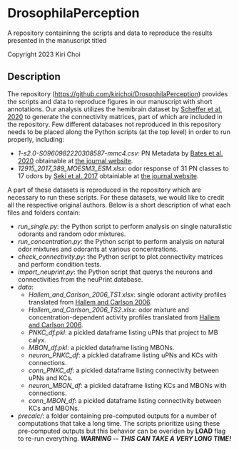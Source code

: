 # DrosophilaPerception

A repository containinng the scripts and data to reproduce the results presented in the manuscript titled

Copyright 2023 Kiri Choi

## Description

The repository (https://github.com/kirichoi/DrosophilaPerception) provides the scripts and data to reproduce figures in our manuscript with short annotations.
Our analysis utilizes the hemibrain dataset by [Scheffer et al. 2020](https://elifesciences.org/articles/57443) to generate the connectivity matrices, part of which are included in the repository.
Few different databases not reproduced in this repository needs to be placed along the Python scripts (at the top level) in order to run properly, including:

- *1-s2.0-S0960982220308587-mmc4.csv*: PN Metadata by [Bates et al. 2020](https://www.sciencedirect.com/science/article/pii/S0960982220308587) obtainable at [the journal website](https://ars.els-cdn.com/content/image/1-s2.0-S0960982220308587-mmc4.csv).
- *12915_2017_389_MOESM3_ESM.xlsx*: odor response of 31 PN classes to 17 odors by [Seki et al. 2017](https://bmcbiol.biomedcentral.com/articles/10.1186/s12915-017-0389-z) obtainiable at [the journal website](https://static-content.springer.com/esm/art%3A10.1186%2Fs12915-017-0389-z/MediaObjects/12915_2017_389_MOESM3_ESM.xlsx).

A part of these datasets is reproduced in the repository which are necessary to run these scripts. 
For these datasets, we would like to credit all the respective original authors.
Below is a short description of what each files and folders contain:

- *run_single.py*: the Python script to perform analysis on single naturalistic odorants and random odor mixtures.
- *run_concentration.py*: the Python script to perform analysis on natural odor mixtures and odorants at various concentrations.
- *check_connectivity.py*: the Python script to plot connectivity matrices and perform condition tests.
- *import_neuprint.py*: the Python script that querys the neurons and connectivities from the neuPrint database.
- *data*: 
	- *Hallem_and_Carlson_2006_TS1.xlsx*: single odorant activity profiles translated from [Hallem and Carlson 2006](https://www.cell.com/fulltext/S0092-8674(06)00363-1).
	- *Hallem_and_Carlson_2006_TS2.xlsx*: odor mixture and concentration-dependent activity profiles translated from [Hallem and Carlson 2006](https://www.cell.com/fulltext/S0092-8674(06)00363-1).
    - *PNKC_df.pkl*: a pickled dataframe listing uPNs that project to MB calyx.
    - *MBON_df.pkl*: a pickled dataframe listing MBONs.
    - *neuron_PNKC_df*: a pickled dataframe listing uPNs and KCs with connections.
    - *conn_PNKC_df*: a pickled dataframe listing connectivity between uPNs and KCs.
	- *neuron_MBON_df*: a pickled dataframe listing KCs and MBONs with connections.
    - *conn_MBON_df*: a pickled dataframe listing connectivity between KCs and MBONs.
- *precalc/*: a folder containing pre-computed outputs for a number of computations that take a long time. The scripts prioritize using these pre-computed outputs but this behavior can be overiden by **LOAD** flag to re-run everything. ***WARNING -- THIS CAN TAKE A VERY LONG TIME!***